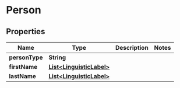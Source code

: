 # Person

## Properties
Name | Type | Description | Notes
------------ | ------------- | ------------- | -------------
**personType** | **String** |  | 
**firstName** | [**List&lt;LinguisticLabel&gt;**](LinguisticLabel.md) |  | 
**lastName** | [**List&lt;LinguisticLabel&gt;**](LinguisticLabel.md) |  | 
